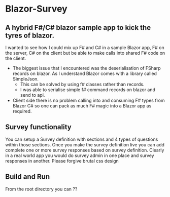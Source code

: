 # Blazor-Survey
## A hybrid F#/C# blazor sample app to kick the tyres of blazor.
I wanted to see how I could mix up F# and C# in a sample Blazor app, F# on the server, C# on the client but be able to make calls into shared F# code on the client. 
* The biggest issue that I encountered was the deserialisation of FSharp records on blazor. As I understand Blazor comes with a library called SimpleJson.
  * This can be solved by using f# classes rather than records.
  * I was able to serialise simple f# command records on blazor and send to api.
* Client side there is no problem calling into and consuming F# types from Blazor C# so one can pack as much F# magic into a Blazor app as required.
## Survey functionality
You can setup a Survey definition with sections and 4 types of questions within those sections. Once you make the survey definition live you can add complete one or more survey responses based on survey definition. Clearly in a real world app you would do survey admin in one place and survey responses in another.  Please forgive brutal css design

## Build and Run
From the root directory you can ??

